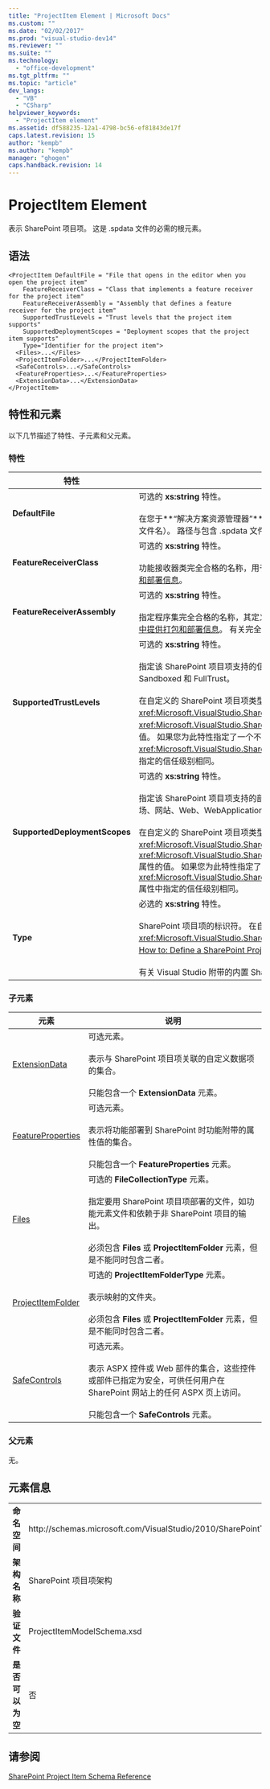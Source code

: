 ```yaml
---
title: "ProjectItem Element | Microsoft Docs"
ms.custom: ""
ms.date: "02/02/2017"
ms.prod: "visual-studio-dev14"
ms.reviewer: ""
ms.suite: ""
ms.technology: 
  - "office-development"
ms.tgt_pltfrm: ""
ms.topic: "article"
dev_langs: 
  - "VB"
  - "CSharp"
helpviewer_keywords: 
  - "ProjectItem element"
ms.assetid: df588235-12a1-4798-bc56-ef81843de17f
caps.latest.revision: 15
author: "kempb"
ms.author: "kempb"
manager: "ghogen"
caps.handback.revision: 14
---
```

# ProjectItem Element
  表示 SharePoint 项目项。  这是 .spdata 文件的必需的根元素。  
  
## 语法  
  
```  
<ProjectItem DefaultFile = "File that opens in the editor when you open the project item"  
    FeatureReceiverClass = "Class that implements a feature receiver for the project item"  
    FeatureReceiverAssembly = "Assembly that defines a feature receiver for the project item"  
    SupportedTrustLevels = "Trust levels that the project item supports"  
    SupportedDeploymentScopes = "Deployment scopes that the project item supports"  
    Type="Identifier for the project item">  
  <Files>...</Files>  
  <ProjectItemFolder>...</ProjectItemFolder>  
  <SafeControls>...</SafeControls>  
  <FeatureProperties>...</FeatureProperties>  
  <ExtensionData>...</ExtensionData>  
</ProjectItem>  
```  
  
## 特性和元素  
 以下几节描述了特性、子元素和父元素。  
  
### 特性  
  
|特性|说明|  
|--------|--------|  
|**DefaultFile**|可选的 **xs:string** 特性。<br /><br /> 在您于**“解决方案资源管理器”**中打开 SharePoint 项目项时，Visual Studio 编辑器中打开的文件的相对路径（包括文件名）。  路径与包含 .spdata 文件的文件夹是相对的。|  
|**FeatureReceiverClass**|可选的 **xs:string** 特性。<br /><br /> 功能接收器类完全合格的名称，用于该 SharePoint 项目项。  有关功能接收器的更多信息，请参见[在项目项中提供打包和部署信息](../sharepoint/providing-packaging-and-deployment-information-in-project-items.md)。|  
|**FeatureReceiverAssembly**|可选的 **xs:string** 特性。<br /><br /> 指定程序集完全合格的名称，其定义了该 SharePoint 项目项的接收器。  有关功能接收器的更多信息，请参见[在项目项中提供打包和部署信息](../sharepoint/providing-packaging-and-deployment-information-in-project-items.md)。  有关完全限定程序集名称的更多信息，请参见 [程序集名称](../Topic/Assembly%20Names.md)。|  
|**SupportedTrustLevels**|可选的 **xs:string** 特性。<br /><br /> 指定该 SharePoint 项目项支持的信任级别。  此值可以为以下字符串之一：Sandboxed、FullTrust 或 All。  值 All 指定 Sandboxed 和 FullTrust。<br /><br /> 在自定义的 SharePoint 项目项类型中，此特性的值对应于在实现 <xref:Microsoft.VisualStudio.SharePoint.ISharePointProjectItemTypeProvider.InitializeType%2A> 方法时分配给 <xref:Microsoft.VisualStudio.SharePoint.ISharePointProjectItemTypeDefinition.SupportedTrustLevels%2A> 属性的值。  如果您为此特性指定了一个不同的值，则 Visual Studio 将覆盖该值，以使其指定的信任级别与您在 <xref:Microsoft.VisualStudio.SharePoint.ISharePointProjectItemTypeDefinition.SupportedTrustLevels%2A> 属性中指定的信任级别相同。|  
|**SupportedDeploymentScopes**|可选的 **xs:string** 特性。<br /><br /> 指定该 SharePoint 项目项支持的部署范围。  此值是以逗号分隔的字符串，其组成为一个或多个下列字符串：服务器场、网站、Web、WebApplication 或程序包。  例如，"Web、站点"。<br /><br /> 在自定义的 SharePoint 项目项类型中，此特性的值对应于在实现 <xref:Microsoft.VisualStudio.SharePoint.ISharePointProjectItemTypeProvider.InitializeType%2A> 方法时分配给 <xref:Microsoft.VisualStudio.SharePoint.ISharePointProjectItemTypeDefinition.SupportedDeploymentScopes%2A> 属性的值。  如果您为此特性指定了一个不同的值，则 Visual Studio 将覆盖该值，以使其指定的信任级别与您在 <xref:Microsoft.VisualStudio.SharePoint.ISharePointProjectItemTypeDefinition.SupportedDeploymentScopes%2A> 属性中指定的信任级别相同。|  
|**Type**|必选的 **xs:string** 特性。<br /><br /> SharePoint 项目项的标识符。  在自定义 SharePoint 项目项类型时，标识符即是传递给 <xref:Microsoft.VisualStudio.SharePoint.SharePointProjectItemTypeAttribute> 的字符串。  有关更多信息，请参见[How to: Define a SharePoint Project Item Type](../sharepoint/how-to-define-a-sharepoint-project-item-type.md)。<br /><br /> 有关 Visual Studio 附带的内置 SharePoint 项目项的标识符，请参见[Extending SharePoint Project Items](../sharepoint/extending-sharepoint-project-items.md)。|  
  
### 子元素  
  
|元素|说明|  
|--------|--------|  
|[ExtensionData](../sharepoint/extensiondata-element.md)|可选元素。<br /><br /> 表示与 SharePoint 项目项关联的自定义数据项的集合。<br /><br /> 只能包含一个 **ExtensionData** 元素。|  
|[FeatureProperties](../sharepoint/featureproperties-element.md)|可选元素。<br /><br /> 表示将功能部署到 SharePoint 时功能附带的属性值的集合。<br /><br /> 只能包含一个 **FeatureProperties** 元素。|  
|[Files](../sharepoint/files-element.md)|可选的 **FileCollectionType** 元素。<br /><br /> 指定要用 SharePoint 项目项部署的文件，如功能元素文件和依赖于非 SharePoint 项目的输出。<br /><br /> 必须包含 **Files** 或 **ProjectItemFolder** 元素，但是不能同时包含二者。|  
|[ProjectItemFolder](../sharepoint/projectitemfolder-element.md)|可选的 **ProjectItemFolderType** 元素。<br /><br /> 表示映射的文件夹。<br /><br /> 必须包含 **Files** 或 **ProjectItemFolder** 元素，但是不能同时包含二者。|  
|[SafeControls](../sharepoint/safecontrols-element.md)|可选元素。<br /><br /> 表示 ASPX 控件或 Web 部件的集合，这些控件或部件已指定为安全，可供任何用户在 SharePoint 网站上的任何 ASPX 页上访问。<br /><br /> 只能包含一个 **SafeControls** 元素。|  
  
### 父元素  
 无。  
  
## 元素信息  
  
|||  
|-|-|  
|**命名空间**|http:\/\/schemas.microsoft.com\/VisualStudio\/2010\/SharePointTools\/SharePointProjectItemModel|  
|**架构名称**|SharePoint 项目项架构|  
|**验证文件**|ProjectItemModelSchema.xsd|  
|**是否可以为空**|否|  
  
## 请参阅  
 [SharePoint Project Item Schema Reference](../sharepoint/sharepoint-project-item-schema-reference.md)  
  
  